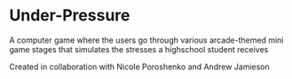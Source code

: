 # Under-Pressure
A computer game where the users go through various arcade-themed mini game stages that simulates the stresses a highschool student receives

Created in collaboration with Nicole Poroshenko and Andrew Jamieson
